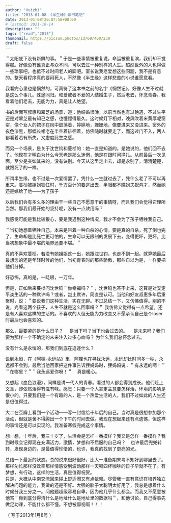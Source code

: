 ```yaml
---
author: "Huizhi"
title: "2013-01-08 《半生缘》读书笔记"
date: 2013-01-08T20:07:58+08:00
# lastmod: 2021-10-14
description: ""
tags: ["read","2013"]
thumbnail: https://picsum.photos/id/69/400/250
draft: false
---
```


＂太阳底下没有新鲜的事。＂于是一些事情被重复说，命运被重复演，我们却不觉得腻。好像没有谁真正与众不同，可以去过一种别样的人生。超然世外的人也得做一些琐事吧，也抵不过时间老人的脚吧。室长说我老爱想这些问题，我不是有意的。整天看程序真的要闷死人，不然像《半生缘》这样悲苦的小说谁愿意看。

我看完心里也是惘然的，可真符了这本书之前的名字《惘然记》，好像人生不过就是这么个事儿。殊途同归。和爱或者不爱的人结婚生子，然后老去，怀念青春。我看着他们老去，无能为力，真是让人绝望。

书的后面写叔惠和翠芝的场景，道：他结婚很晚，以前当然也有过艳遇，不过生平还是对翠芝最有知己之感，也憧憬得最久。这时候灯下相对，晚风吹着米黄厚呢窗帘，像个女人的裙子在风中鼓荡着，婷婷地，姗姗地，像要进来又没进来。窗外的夜色漆黑，那幅长裙老在半空着徘徊着，仿佛随时就要走了，而这过门不入，两人都看着若有所失，又虚度此生之感。

而另一个场景，是关于沈世钧和蔓桢的：她一直是知道的。是她说的，他们回不去了。他现在才明白为什么今天老是那么迷惘，他是在跟时间挣扎。从前最后一次见面，至少是突如其来的，没有诀别。今天从这里走出去，却是永别了，清清楚楚，就跟死了的一样。

所谓半生缘，也不过是一次爱情罢了。凭什么一生就过去了，凭什么老了不可以再重来。蔓桢被姐姐锁住时，千方百计的要逃出去，半眼都不瞧姐夫祝鸿才，然而她还是嫁给了他——为了孩子

以后我们会有多么多的理由干一些自己不愿意干的事情呀，而且我们会觉得它理所当然。那我们最开始的坚持呢，没有一点效用吗？

我感觉可能是我比较狠心，要是我遇到这种情况，我才不会为了孩子牺牲我自己。

＂当初她想着牺牲自己，本来是带着一种自杀的心情。要是真的自杀，死了倒也完了，生命却是比死亡更可怕的，生命可以无限制的发展下去，变得更坏，更坏，比当初想象中最不堪的境界还要不堪。＂

真的不喜欢蔓桢。若没有她姐姐这一出，她跟沈世钧，也走不到一起。就算她最后最想念的还是年轻时候的他们，当初青春时的那些骄傲，那些自以为是，一样要把他们分掉。

好恐怖，真的是，一眨眼，一万年。

但是，正如后来蔓桢问沈世钧＂你幸福吗？＂，沈世钧也答不上来，这算是对安定平淡生活的一种默许吗？或者，岂止默许，简直是认可。当他和好友叔惠多年后重聚时，说：＂要说我们这种生活，实在无聊。不过总结一下，又仿佛值得。别的不说，光看这两个孩子，人生不就是这么回事吗？＂ 我仿佛又觉得有一点希望。还是有人喜欢这样的生活的。不喜欢的人但无能为力改变又不愿承认自己是个loser时最后也会喜欢的。    

那么，最要紧的是什么日子？    
是当下吗？当下也会过去的。    
是未来吗？我们要为那样一个不确定的未来注入过多心血吗？ 为什么我们总怀念过去。   

没有什么是永恒的，那我们到底在追逐什么？

说到永恒，在《阿狸-永远站》里，阿狸也在寻找永远，永远却比时间多一秒，永远都不会到。最后当他回家把这件事告诉狸妈妈时，狸妈妈说：＂有永远的啊！＂＂在哪里？＂＂我永远爱你呀！＂    真是暖心。    


又想起《血色浪漫》，同样是讲一代人的青春。看过的人都会得到成长。他们赶上文革，却依然活得有滋有味。感觉：只要一个人拿定主意要怎样活，环境的影响是很小的。只要我们是一个有趣的人，是一个热爱生活的人，我们不过如此的人生还是很值得过。    

大二在豆瓣上看到一个活动——写一封信给十年后的自己。当时真是很想参加那个活动，但就是舍不得腾出一个下午的时间去做。我现在想起来还有点遗憾，但这样的事情还是可以实现的。我准备寒假完成这个事情。

想一想，十年后，我三十岁了，生活会是怎样一番摸样？我又是怎样一番摸样？我到时候会记得现在充满活力，激情，梦想和不屈服的自己吗？    也许最后兜兜转转，发现身边的，是最值得珍惜的，也许，我真的找到了更亮的光。   

总结一下最近的状态。总的说来很好很好，比大一准备期末考不知好到哪里去了。那样匆忙那样没效率那样情感受到波动那样一天喝四杯咖啡的日子早就不在了。有梦想，有行动，这样的生活，真是值得祝贺。  
只是，大概从中南交流回来碰上舒适圈又有点依赖。尽管我一直有意识在培养独立解决问题的能力，我做的还是不好。大强的脑子太聪明太好用了，我总是想着什么时候分我三分之一。问他题超级容易自卑，因为他几乎什么都会。而我又不愿意被他骂＂你到底分得清什么是地址什么是地址里的数据吗＂，和他讨论，自己得事先做足功课，不能什么都不懂，不想被鄙视啊！！！

（ 写于2013年1月8号 ）